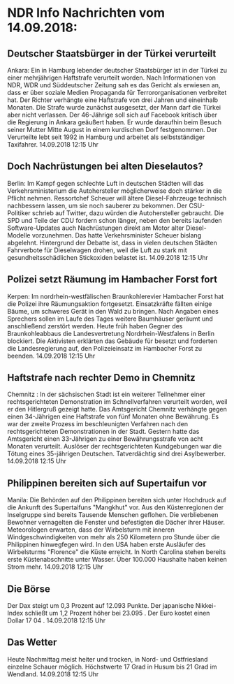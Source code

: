 # NDR Info Nachrichten vom 14.09.2018:


## Deutscher Staatsbürger in der Türkei verurteilt
Ankara: Ein in Hamburg lebender deutscher Staatsbürger ist in der Türkei zu einer mehrjährigen Haftstrafe verurteilt worden. Nach Informationen von NDR, WDR und Süddeutscher Zeitung sah es das Gericht als erwiesen an, dass er über soziale Medien Propaganda für Terrororganisationen verbreitet hat. Der Richter verhängte eine Haftstrafe von drei Jahren und eineinhalb Monaten. Die Strafe wurde zunächst ausgesetzt, der Mann darf die Türkei aber nicht verlassen. Der 46-Jährige soll sich auf Facebook kritisch über die Regierung in Ankara geäußert haben. Er wurde daraufhin beim Besuch seiner Mutter Mitte August in einem kurdischen Dorf festgenommen. Der Verurteilte lebt seit 1992 in Hamburg und arbeitet als selbstständiger Taxifahrer. 14.09.2018 12:15 Uhr 

## Doch Nachrüstungen bei alten Dieselautos?
Berlin: Im Kampf gegen schlechte Luft in deutschen Städten will das Verkehrsministerium die Autohersteller möglicherweise doch stärker in die Pflicht nehmen. Ressortchef Scheuer will ältere Diesel-Fahrzeuge technisch nachbessern lassen, um sie noch sauberer zu bekommen. Der CSU-Politiker schrieb auf Twitter, dazu würden die Autohersteller gebraucht. Die SPD und Teile der CDU fordern schon länger, neben den bereits laufenden Software-Updates auch Nachrüstungen direkt am Motor alter Diesel-Modelle vorzunehmen. Das hatte Verkehrsminister Scheuer bislang abgelehnt. Hintergrund der Debatte ist, dass in vielen deutschen Städten Fahrverbote für Dieselwagen drohen, weil die Luft zu stark mit gesundheitsschädlichen Stickoxiden belastet ist. 14.09.2018 12:15 Uhr 

## Polizei setzt Räumung im Hambacher Forst fort
Kerpen: Im nordrhein-westfälischen Braunkohlerevier Hambacher Forst hat die Polizei ihre Räumungsaktion fortgesetzt. Einsatzkräfte fällten einige Bäume, um schweres Gerät in den Wald zu bringen. Nach Angaben eines Sprechers sollen im Laufe des Tages weitere Baumhäuser geräumt und anschließend zerstört werden. Heute früh haben Gegner des Braunkohleabbaus die Landesvertretung Nordrhein-Westfalens in Berlin blockiert. Die Aktivisten erklärten das Gebäude für besetzt und forderten die Landesregierung auf, den Polizeieinsatz im Hambacher Forst zu beenden. 14.09.2018 12:15 Uhr 

## Haftstrafe nach rechter Demo in Chemnitz
Chemnitz : In der sächsischen Stadt ist ein weiterer Teilnehmer einer rechtsgerichteten Demonstration im Schnellverfahren verurteilt worden, weil er den Hitlergruß gezeigt hatte. Das Amtsgericht Chemnitz verhängte gegen einen 34-Jährigen eine Haftstrafe von fünf Monaten ohne Bewährung. Es war der zweite Prozess im beschleunigten Verfahren nach den rechtsgerichteten Demonstrationen in der Stadt. Gestern hatte das Amtsgericht einen 33-Jährigen zu einer Bewährungsstrafe von acht Monaten verurteilt. Auslöser der rechtsgerichteten Kundgebungen war die Tötung eines 35-jährigen Deutschen. Tatverdächtig sind drei Asylbewerber. 14.09.2018 12:15 Uhr 

## Philippinen bereiten sich auf Supertaifun vor
Manila: Die Behörden auf den Philippinen bereiten sich unter Hochdruck auf die Ankunft des Supertaifuns "Mangkhut" vor. Aus den Küstenregionen der Inselgruppe sind bereits Tausende Menschen geflohen. Die verbliebenen Bewohner vernagelten die Fenster und befestigten die Dächer ihrer Häuser. Meteorologen erwarten, dass der Wirbelsturm mit inneren Windgeschwindigkeiten von mehr als 250 Kilometern pro Stunde über die Philippinen hinwegfegen wird. In den USA haben erste Ausläufer des Wirbelsturms "Florence" die Küste erreicht. In North Carolina stehen bereits erste Küstenabschnitte unter Wasser. Über 100.000 Haushalte haben keinen Strom mehr. 14.09.2018 12:15 Uhr 

## Die Börse
Der Dax steigt um  0,3  Prozent auf  12.093  Punkte. Der japanische Nikkei-Index schließt um  1,2  Prozent höher  bei  23.095 . Der Euro kostet einen Dollar  17 04 . 14.09.2018 12:15 Uhr 

## Das Wetter
Heute Nachmittag meist heiter und trocken, in Nord- und Ostfriesland einzelne Schauer möglich. Höchstwerte 17  Grad in Husum bis 21 Grad im Wendland. 14.09.2018 12:15 Uhr 
